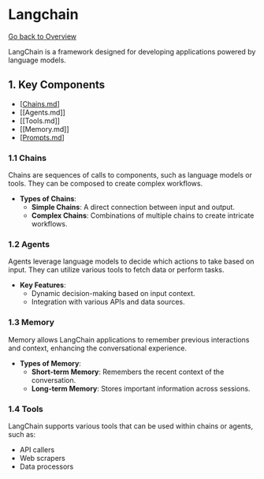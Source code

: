 # Langchain

[Go back to  Overview](../Overview.md)


LangChain is a framework designed for developing applications powered by language models.
## 1. Key Components

- [[Chains.md]]
- [[Agents.md]]
- [[Tools.md]]
- [[Memory.md]]
- [[Prompts.md]]

### 1.1 Chains 
Chains are sequences of calls to components, such as language models or tools. They can be composed to create complex workflows.

- **Types of Chains**:
  - **Simple Chains**: A direct connection between input and output.
  - **Complex Chains**: Combinations of multiple chains to create intricate workflows.

### 1.2 Agents
Agents leverage language models to decide which actions to take based on input. They can utilize various tools to fetch data or perform tasks.

- **Key Features**:
  - Dynamic decision-making based on input context.
  - Integration with various APIs and data sources.

### 1.3 Memory
Memory allows LangChain applications to remember previous interactions and context, enhancing the conversational experience.

- **Types of Memory**:
  - **Short-term Memory**: Remembers the recent context of the conversation.
  - **Long-term Memory**: Stores important information across sessions.

### 1.4 Tools
LangChain supports various tools that can be used within chains or agents, such as:
- API callers
- Web scrapers
- Data processors


[//begin]: # "Autogenerated link references for markdown compatibility"
[Chains.md]: Chains.md "Chains"
[Prompts.md]: Prompts.md "Prompts"
[//end]: # "Autogenerated link references"
